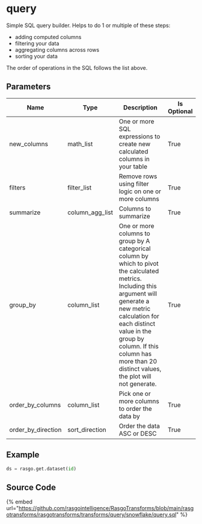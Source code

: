 

# query

Simple SQL query builder. Helps to do 1 or multiple of these steps:
  - adding computed columns
  - filtering your data
  - aggregating columns across rows
  - sorting your data

The order of operations in the SQL follows the list above.


## Parameters

|        Name        |      Type       |                                                                                                                                        Description                                                                                                                                         | Is Optional |
| ------------------ | --------------- | ------------------------------------------------------------------------------------------------------------------------------------------------------------------------------------------------------------------------------------------------------------------------------------------ | ----------- |
| new_columns        | math_list       | One or more SQL expressions to create new calculated columns in your table                                                                                                                                                                                                                 | True        |
| filters            | filter_list     | Remove rows using filter logic on one or more columns                                                                                                                                                                                                                                      | True        |
| summarize          | column_agg_list | Columns to summarize                                                                                                                                                                                                                                                                       | True        |
| group_by           | column_list     | One or more columns to group by A categorical column by which to pivot the calculated metrics. Including this argument will generate a new metric calculation for each distinct value in the group by column. If this column has more than 20 distinct values, the plot will not generate. | True        |
| order_by_columns   | column_list     | Pick one or more columns to order the data by                                                                                                                                                                                                                                              | True        |
| order_by_direction | sort_direction  | Order the data ASC or DESC                                                                                                                                                                                                                                                                 | True        |


## Example

```python
ds = rasgo.get.dataset(id)

```

## Source Code

{% embed url="https://github.com/rasgointelligence/RasgoTransforms/blob/main/rasgotransforms/rasgotransforms/transforms/query/snowflake/query.sql" %}

